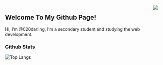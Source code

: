 <img align="right" src="https://count.getloli.com/get/@:020darling?theme=rule34">

## Welcome To My Github Page!

Hi, I’m @020darling, I'm a secondary student and studying the web development.

### Github Stats

![Top Langs](https://github-readme-stats-xncp.vercel.app/api/top-langs/?username=020darling&langs_count=6)

